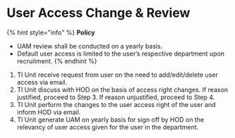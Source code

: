 # User Access Change & Review

{% hint style="info" %}
**Policy**

* UAM review shall be conducted on a yearly basis.
* Default user access is limited to the user’s respective department upon recruitment.
{% endhint %}

1. TI Unit receive request from user on the need to add/edit/delete user access via email. 
2. TI Unit discuss with HOD on the basis of access right changes. If reason justified, proceed to Step 3. If reason unjustified, proceed to Step 4. 
3. TI Unit perform the changes to the user access right of the user and inform HOD via email. 
4. TI Unit generate UAM on yearly basis for sign off by HOD on the relevancy of user access given for the user in the department.

